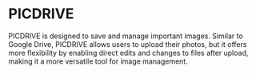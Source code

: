 # PICDRIVE
PICDRIVE is designed to save and manage important images. Similar to Google Drive, PICDRIVE allows users to upload their photos, but it offers more flexibility by enabling direct edits and changes to files after upload, making it a more versatile tool for image management.
